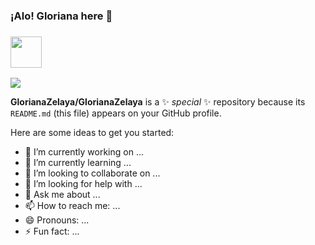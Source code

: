 ### ¡Alo! Gloriana here 👋

  ### <img src="https://i.pinimg.com/originals/00/4b/17/004b173f6e3d6843df10114e087f30a8.gif" width="50" height="50" />

![](https://github.com/GlorianaZelaya/[Your_GIF_Name.gif](https://static.wikia.nocookie.net/cult-of-the-lamb/images/a/ad/Lamb_Eat_Good.gif/revision/latest?cb=20221123203734))


**GlorianaZelaya/GlorianaZelaya** is a ✨ _special_ ✨ repository because its `README.md` (this file) appears on your GitHub profile.

Here are some ideas to get you started:

- 🔭 I’m currently working on ...
- 🌱 I’m currently learning ...
- 👯 I’m looking to collaborate on ...
- 🤔 I’m looking for help with ...
- 💬 Ask me about ...
- 📫 How to reach me: ...
- 😄 Pronouns: ...
- ⚡ Fun fact: ...

